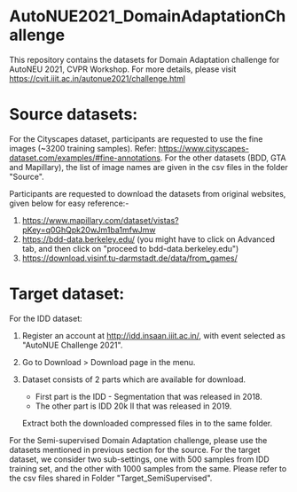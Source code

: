 # AutoNUE2021_DomainAdaptationChallenge

This repository contains the datasets for Domain Adaptation challenge for AutoNEU 2021, CVPR Workshop. For more details, please visit https://cvit.iiit.ac.in/autonue2021/challenge.html

# Source datasets:
For the Cityscapes dataset, participants are requested to use the fine images (~3200 training samples). Refer: https://www.cityscapes-dataset.com/examples/#fine-annotations. For the other datasets (BDD, GTA and Mapillary), the list of image names are given in the csv files in the folder "Source".

Participants are requested to download the datasets from original websites, given below for easy reference:-
1. https://www.mapillary.com/dataset/vistas?pKey=q0GhQpk20wJm1ba1mfwJmw
2. https://bdd-data.berkeley.edu/ (you might have to click on Advanced tab, and then click on "proceed to bdd-data.berkeley.edu")
3. https://download.visinf.tu-darmstadt.de/data/from_games/

# Target dataset:
For the IDD dataset:
1. Register an account at http://idd.insaan.iiit.ac.in/, with event selected as "AutoNUE Challenge 2021".
2. Go to Download > Download page in the menu.
3. Dataset consists of 2 parts which are available for download.
   - First part is the IDD - Segmentation that was released in 2018.
   - The other part is IDD 20k II that was released in 2019.
   
   Extract both the downloaded compressed files in to the same folder.

For the Semi-supervised Domain Adaptation challenge, please use the datasets mentioned in previous section for the source. 
For the target dataset, we consider two sub-settings, one with 500 samples from IDD training set, and the other with 1000 samples from the same. Please refer to the csv files shared in Folder "Target_SemiSupervised".
